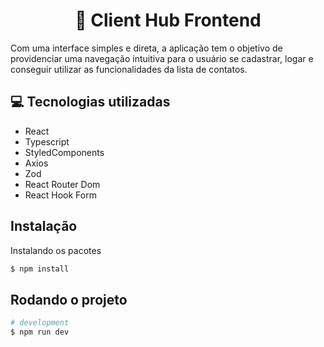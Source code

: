 ## <h1 align=center>:open_book: Client Hub Frontend</h1>

Com uma interface simples e direta, a aplicação tem o objetivo de providenciar uma navegação intuitiva para o usuário se cadastrar, logar e conseguir utilizar as funcionalidades da lista de contatos.


## :computer: Tecnologias utilizadas
* React
* Typescript
* StyledComponents
* Axios
* Zod
* React Router Dom
* React Hook Form

## Instalação

Instalando os pacotes
```bash
$ npm install
```

## Rodando o projeto

```bash
# development
$ npm run dev
```


